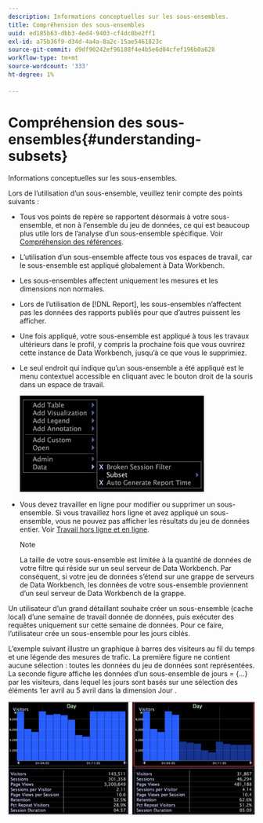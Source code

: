 ```yaml
---
description: Informations conceptuelles sur les sous-ensembles.
title: Compréhension des sous-ensembles
uuid: ed185b63-dbb3-4ed4-9403-cf4dc8be2ff1
exl-id: a75b36f9-d34d-4a4a-8a2c-15ae5461823c
source-git-commit: d9df90242ef96188f4e4b5e6d04cfef196b0a628
workflow-type: tm+mt
source-wordcount: '333'
ht-degree: 1%

---
```


# Compréhension des sous-ensembles{#understanding-subsets}

Informations conceptuelles sur les sous-ensembles.

Lors de l’utilisation d’un sous-ensemble, veuillez tenir compte des points suivants :

* Tous vos points de repère se rapportent désormais à votre sous-ensemble, et non à l’ensemble du jeu de données, ce qui est beaucoup plus utile lors de l’analyse d’un sous-ensemble spécifique. Voir [Compréhension des références](../../../../home/c-get-started/c-vis/c-ustd-benchmks.md#concept-c7b0f4102e92458096f8c4765cbe2914).
* L’utilisation d’un sous-ensemble affecte tous vos espaces de travail, car le sous-ensemble est appliqué globalement à Data Workbench.
* Les sous-ensembles affectent uniquement les mesures et les dimensions non normales.
* Lors de l’utilisation de [!DNL Report], les sous-ensembles n’affectent pas les données des rapports publiés pour que d’autres puissent les afficher.
* Une fois appliqué, votre sous-ensemble est appliqué à tous les travaux ultérieurs dans le profil, y compris la prochaine fois que vous ouvrirez cette instance de Data Workbench, jusqu’à ce que vous le supprimiez.
* Le seul endroit qui indique qu’un sous-ensemble a été appliqué est le menu contextuel accessible en cliquant avec le bouton droit de la souris dans un espace de travail.

   ![](assets/mnu_Subset.png)

* Vous devez travailler en ligne pour modifier ou supprimer un sous-ensemble. Si vous travaillez hors ligne et avez appliqué un sous-ensemble, vous ne pouvez pas afficher les résultats du jeu de données entier. Voir [Travail hors ligne et en ligne](../../../../home/c-get-started/c-off-on.md#concept-cef8758ede044b18b3558376c5eb9f54).

   >[!NOTE]
   >
   >La taille de votre sous-ensemble est limitée à la quantité de données de votre filtre qui réside sur un seul serveur de Data Workbench. Par conséquent, si votre jeu de données s’étend sur une grappe de serveurs de Data Workbench, les données de votre sous-ensemble proviennent d’un seul serveur de Data Workbench de la grappe.

Un utilisateur d’un grand détaillant souhaite créer un sous-ensemble (cache local) d’une semaine de travail donnée de données, puis exécuter des requêtes uniquement sur cette semaine de données. Pour ce faire, l’utilisateur crée un sous-ensemble pour les jours ciblés.

L’exemple suivant illustre un graphique à barres des visiteurs au fil du temps et une légende des mesures de trafic. La première figure ne contient aucune sélection : toutes les données du jeu de données sont représentées. La seconde figure affiche les données d’un sous-ensemble de jours = {...} par les visiteurs, dans lequel les jours sont basés sur une sélection des éléments 1er avril au 5 avril dans la dimension Jour .

![](assets/client-sub1.png)
